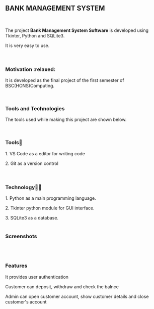 <h2>BANK MANAGEMENT SYSTEM </h2><br>
<p>The project <strong>Bank Management System Software</strong> is developed using Tkinter, Python and SQLite3.</p>
It is very easy to use.
<br>
<br>
<br>
<h3>Motivation :relaxed: </h3>
<p>It is developed as the final project of the first semester of BSC(HONS)Computing.</p>
<br>

<h3>Tools and Technologies</h3>
<p>The tools used while making this project are shown below.</p>

<br>
<h3>Tools🧰</h3>
<p>1. VS Code as a editor for writing code
<p>2. Git as a version control
 <br>
<br>
<br>
<h3>Technology🧑‍💻</h3>
<p>1. Python as a main programming language.

<p>2. Tkinter python module for GUI interface.

<p>3. SQLite3 as a database.
 <br>
 <br>
  
 <h3>Screenshots</h3>
 <br>
 <br>
 <h3>Features</h3>
 <p>It provides user authentication</p>
 <p>Customer can deposit, withdraw and check the balnce</p>
 <p>Admin can open customer account, show customer details and close customer's account</p>

